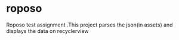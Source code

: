 # roposo
Roposo test assignment .This project parses the json(in assets) and displays the data on recyclerview
